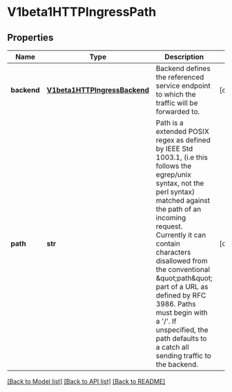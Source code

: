 # V1beta1HTTPIngressPath

## Properties
Name | Type | Description | Notes
------------ | ------------- | ------------- | -------------
**backend** | [**V1beta1HTTPIngressBackend**](V1beta1HTTPIngressBackend.md) | Backend defines the referenced service endpoint to which the traffic will be forwarded to. | [optional] 
**path** | **str** | Path is a extended POSIX regex as defined by IEEE Std 1003.1, (i.e this follows the egrep/unix syntax, not the perl syntax) matched against the path of an incoming request. Currently it can contain characters disallowed from the conventional \&quot;path\&quot; part of a URL as defined by RFC 3986. Paths must begin with a &#39;/&#39;. If unspecified, the path defaults to a catch all sending traffic to the backend. | [optional] 

[[Back to Model list]](../README.md#documentation-for-models) [[Back to API list]](../README.md#documentation-for-api-endpoints) [[Back to README]](../README.md)


